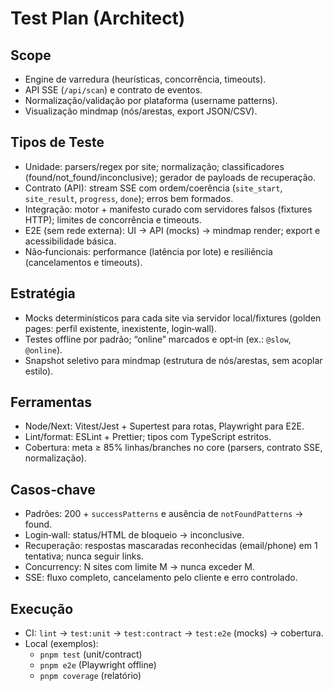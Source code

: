 # Test Plan (Architect)

## Scope
- Engine de varredura (heurísticas, concorrência, timeouts).
- API SSE (`/api/scan`) e contrato de eventos.
- Normalização/validação por plataforma (username patterns).
- Visualização mindmap (nós/arestas, export JSON/CSV).

## Tipos de Teste
- Unidade: parsers/regex por site; normalização; classificadores (found/not_found/inconclusive); gerador de payloads de recuperação.
- Contrato (API): stream SSE com ordem/coerência (`site_start`, `site_result`, `progress`, `done`); erros bem formados.
- Integração: motor + manifesto curado com servidores falsos (fixtures HTTP); limites de concorrência e timeouts.
- E2E (sem rede externa): UI → API (mocks) → mindmap render; export e acessibilidade básica.
- Não‑funcionais: performance (latência por lote) e resiliência (cancelamentos e timeouts).

## Estratégia
- Mocks determinísticos para cada site via servidor local/fixtures (golden pages: perfil existente, inexistente, login‑wall).
- Testes offline por padrão; “online” marcados e opt‑in (ex.: `@slow`, `@online`).
- Snapshot seletivo para mindmap (estrutura de nós/arestas, sem acoplar estilo).

## Ferramentas
- Node/Next: Vitest/Jest + Supertest para rotas, Playwright para E2E.
- Lint/format: ESLint + Prettier; tipos com TypeScript estritos.
- Cobertura: meta ≥ 85% linhas/branches no core (parsers, contrato SSE, normalização).

## Casos‑chave
- Padrões: 200 + `successPatterns` e ausência de `notFoundPatterns` → found.
- Login‑wall: status/HTML de bloqueio → inconclusive.
- Recuperação: respostas mascaradas reconhecidas (email/phone) em 1 tentativa; nunca seguir links.
- Concurrency: N sites com limite M → nunca exceder M.
- SSE: fluxo completo, cancelamento pelo cliente e erro controlado.

## Execução
- CI: `lint` → `test:unit` → `test:contract` → `test:e2e` (mocks) → cobertura.
- Local (exemplos):
  - `pnpm test` (unit/contract)
  - `pnpm e2e` (Playwright offline)
  - `pnpm coverage` (relatório)
